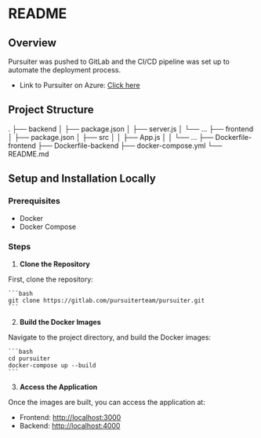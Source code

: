 # README

## Overview

Pursuiter was pushed to GitLab and the CI/CD pipeline was set up to automate the deployment process. 

- Link to Pursuiter on Azure: [Click here](pursuiter2-d6b9f0abe8ctb0cb.eastus-01.azurewebsites.net)

## Project Structure

.
├── backend
│ ├── package.json
│ ├── server.js
│ └── ...
├── frontend
│ ├── package.json
│ ├── src
│ │ ├── App.js
│ │ └── ...
├── Dockerfile-frontend
├── Dockerfile-backend
├── docker-compose.yml
└── README.md

## Setup and Installation Locally

### Prerequisites

- Docker
- Docker Compose

### Steps

1. **Clone the Repository**

First, clone the repository:
    
    ```bash
    git clone https://gitlab.com/pursuiterteam/pursuiter.git
    ```

2. **Build the Docker Images**

Navigate to the project directory, and build the Docker images:

    ```bash
    cd pursuiter
    docker-compose up --build
    ```

3. **Access the Application**

Once the images are built, you can access the application at:

- Frontend: [http://localhost:3000](http://localhost:3000)
- Backend: [http://localhost:4000](http://localhost:4000)
